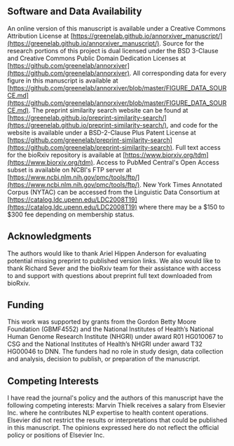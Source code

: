 ## Software and Data Availability

An online version of this manuscript is available under a Creative Commons Attribution License at [https://greenelab.github.io/annorxiver_manuscript/](https://greenelab.github.io/annorxiver_manuscript/).
Source for the research portions of this project is dual licensed under the BSD 3-Clause and Creative Commons Public Domain Dedication Licenses at [https://github.com/greenelab/annorxiver](https://github.com/greenelab/annorxiver).
All corresponding data for every figure in this manuscript is available at [https://github.com/greenelab/annorxiver/blob/master/FIGURE_DATA_SOURCE.md](https://github.com/greenelab/annorxiver/blob/master/FIGURE_DATA_SOURCE.md).
The preprint similarity search website can be found at [https://greenelab.github.io/preprint-similarity-search/](https://greenelab.github.io/preprint-similarity-search/), and code for the website is available under a BSD-2-Clause Plus Patent License at [https://github.com/greenelab/preprint-similarity-search](https://github.com/greenelab/preprint-similarity-search).
Full text access for the bioRxiv repository is available at [https://www.biorxiv.org/tdm](https://www.biorxiv.org/tdm).
Access to PubMed Central's Open Access subset is available on NCBI's FTP server at [https://www.ncbi.nlm.nih.gov/pmc/tools/ftp/](https://www.ncbi.nlm.nih.gov/pmc/tools/ftp/).
New York Times Annotated Corpus (NYTAC) can be accessed from the Linguistic Data Consortium at [https://catalog.ldc.upenn.edu/LDC2008T19](https://catalog.ldc.upenn.edu/LDC2008T19) where there may be a \$150 to \$300 fee depending on membership status.


## Acknowledgments

The authors would like to thank Ariel Hippen Anderson for evaluating potential missing preprint to published version links.
We also would like to thank Richard Sever and the bioRxiv team for their assistance with access to and support with questions about preprint full text downloaded from bioRxiv.

## Funding

This work was supported by grants from the Gordon Betty Moore Foundation (GBMF4552) and the National Institutes of Health’s National Human Genome Research Institute (NHGRI) under award R01 HG010067 to CSG and the National Institutes of Health’s NHGRI under award T32 HG00046 to DNN. 
The funders had no role in study design, data collection and analysis, decision to publish, or preparation of the manuscript.

## Competing Interests

I have read the journal's policy and the authors of this manuscript have the following competing interests: Marvin Thielk receives a salary from Elsevier Inc. where he contributes NLP expertise to health content operations. 
Elsevier did not restrict the results or interpretations that could be published in this manuscript. 
The opinions expressed here do not reflect the official policy or positions of Elsevier Inc.
